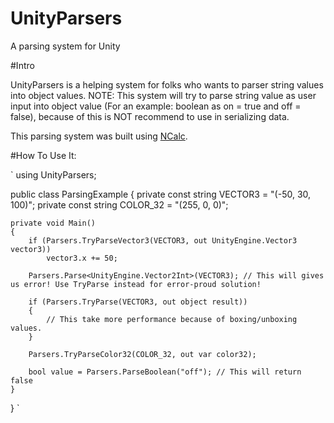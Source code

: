 # UnityParsers
A parsing system for Unity

#Intro

UnityParsers is a helping system for folks who wants to parser string values into object values. NOTE: This system will try to parse string value as user input into object value (For an example: boolean as on = true and off = false), because of this is NOT recommend to use in serializing data. 

This parsing system was built using [NCalc](https://github.com/ncalc/ncalc).

#How To Use It:

`
using UnityParsers;

public class ParsingExample
{
    private const string VECTOR3 = "(-50, 30, 100)";
    private const string COLOR_32 = "(255, 0, 0)";

    private void Main()
    {
        if (Parsers.TryParseVector3(VECTOR3, out UnityEngine.Vector3 vector3))
            vector3.x += 50;

        Parsers.Parse<UnityEngine.Vector2Int>(VECTOR3); // This will gives us error! Use TryParse instead for error-proud solution!

        if (Parsers.TryParse(VECTOR3, out object result))
        {
            // This take more performance because of boxing/unboxing values.
        }

        Parsers.TryParseColor32(COLOR_32, out var color32);

        bool value = Parsers.ParseBoolean("off"); // This will return false
    }
}
`
